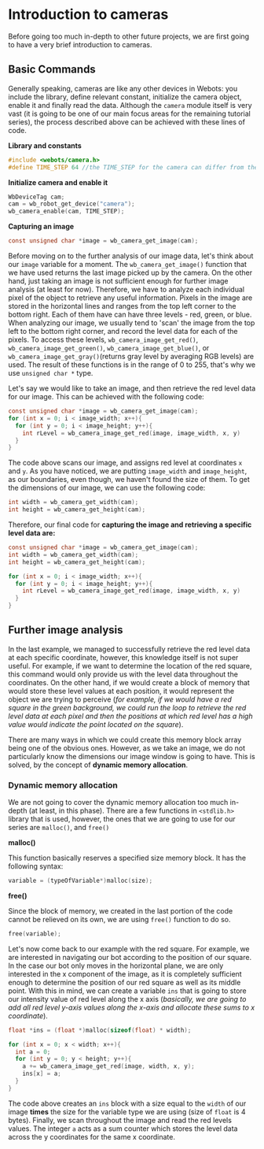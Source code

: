 # Introduction to cameras

Before going too much in-depth to other future projects, we are first going to have a very brief introduction to cameras.

## Basic Commands

Generally speaking, cameras are like any other devices in Webots: you include the library, define relevant constant, initialize the camera object, enable it and finally read the data. Although the ```camera``` module itself is very vast (it is going to be one of our main focus areas for the remaining tutorial series), the process described above can be achieved with these lines of code.

**Library and constants**
```c
#include <webots/camera.h>
#define TIME_STEP 64 //the TIME_STEP for the camera can differ from the main TIME_STEP
```

**Initialize camera and enable it**
```c
WbDeviceTag cam;
cam = wb_robot_get_device("camera");
wb_camera_enable(cam, TIME_STEP);
```
**Capturing an image**
```c
const unsigned char *image = wb_camera_get_image(cam);
```

Before moving on to the further analysis of our image data, let's think about our ```image``` variable for a moment. The ```wb_camera_get_image()``` function that we have used returns the last image picked up by the camera. On the other hand, just taking an image is not sufficient enough for further image analysis (at least for now). Therefore, we have to analyze each individual pixel of the object to retrieve any useful information.
Pixels in the image are stored in the horizontal lines and ranges from the top left corner to the bottom right. Each of them have can have three levels - red, green, or blue. When analyzing our image, we usually tend to 'scan' the image from the top left to the bottom right corner, and record the level data for each of the pixels. To access these levels, ```wb_camera_image_get_red()```, ```wb_camera_image_get_green()```, ```wb_camera_image_get_blue()```, or ```wb_camera_image_get_gray()```(returns gray level by averaging RGB levels) are used. The result of these functions is in the range of 0 to 255, that's why we use ```unsigned char *``` type.

Let's say we would like to take an image, and then retrieve the red level data for our image. This can be achieved with the following code:
```c
const unsigned char *image = wb_camera_get_image(cam);
for (int x = 0; i < image_width; x++){
  for (int y = 0; i < image_height; y++){
    int rLevel = wb_camera_image_get_red(image, image_width, x, y)
  }
}
```
The code above scans our image, and assigns red level at coordinates ```x``` and ```y```. As you have noticed, we are putting ```image_width``` and ```image_height```, as our boundaries, even though, we haven't found the size of them. To get the dimensions of our image, we can use the following code:
```c
int width = wb_camera_get_width(cam);
int height = wb_camera_get_height(cam);
```
Therefore, our final code for **capturing the image and retrieving a specific level data are:**
```c
const unsigned char *image = wb_camera_get_image(cam);
int width = wb_camera_get_width(cam);
int height = wb_camera_get_height(cam);

for (int x = 0; i < image_width; x++){
  for (int y = 0; i < image_height; y++){
    int rLevel = wb_camera_image_get_red(image, image_width, x, y)
  }
}
```

## Further image analysis

In the last example, we managed to successfully retrieve the red level data at each specific coordinate, however, this knowledge itself is not super useful. For example, if we want to determine the location of the red square, this command would only provide us with the level data throughout the coordinates. On the other hand, if we would create a block of memory that would store these level values at each position, it would represent the object we are trying to perceive (*for example, if we would have a red square in the green background, we could run the loop to retrieve the red level data at each pixel and then the positions at which red level has a high value would indicate the point located on the square*).

There are many ways in which we could create this memory block array being one of the obvious ones. However, as we take an image, we do not particularly know the dimensions our image window is going to have. This is solved, by the concept of **dynamic memory allocation**. 

### Dynamic memory allocation

We are not going to cover the dynamic memory allocation too much in-depth (at least, in this phase). There are a few functions in ```<stdlib.h>``` library that is used, however, the ones that we are going to use for our series are ```malloc()```, and ```free()```

**malloc()**

This function basically reserves a specified size memory block. It has the following syntax:
```c
variable = (typeOfVariable*)malloc(size);
```

**free()**

Since the block of memory, we created in the last portion of the code cannot be relieved on its own, we are using ```free()``` function to do so.
```c
free(variable);
```

Let's now come back to our example with the red square. For example, we are interested in navigating our bot according to the position of our square. In the case our bot only moves in the horizontal plane, we are only interested in the x component of the image, as it is completely sufficient enough to determine the position of our red square as well as its middle point. With this in mind, we can create a variable ```ins``` that is going to store our intensity value of red level along the x axis (*basically, we are going to add all red level y-axis values along the x-axis and allocate these sums to x coordinate*).

```c
float *ins = (float *)malloc(sizeof(float) * width);

for (int x = 0; x < width; x++){
  int a = 0;
  for (int y = 0; y < height; y++){
    a += wb_camera_image_get_red(image, width, x, y);
    ins[x] = a;
  }
}
```
The code above creates an ```ins``` block with a size equal to the ```width``` of our image **times** the size for the variable type we are using (size of ```float``` is 4 bytes). Finally, we scan throughout the image and read the red levels values. The integer ```a``` acts as a sum counter which stores the level data across the y coordinates for the same x coordinate.
